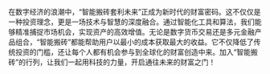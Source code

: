 在数字经济的浪潮中，“智能搬砖套利未来”正成为新时代的财富密码。这不仅仅是一种投资理念，更是一场技术与智慧的深度融合。通过智能化工具和算法，我们能够精准捕捉市场机会，实现资产的高效增值。无论是数字货币交易还是多元金融产品组合，“智能搬砖”都能帮助用户以最小的成本获取最大的收益。它不仅降低了传统投资的门槛，还让每个人都有机会参与到全球化的财富创造中来。加入“智能搬砖”的行列，让我们一起用科技的力量，开启通往未来的财富之门！